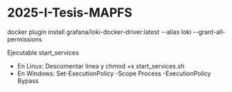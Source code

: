 # 2025-I-Tesis-MAPFS
docker plugin install grafana/loki-docker-driver:latest --alias loki --grant-all-permissions

Ejecutable start_services
* En Linux: Descomentar línea y chmod +x start_services.sh
* En Windows: Set-ExecutionPolicy -Scope Process -ExecutionPolicy Bypass
